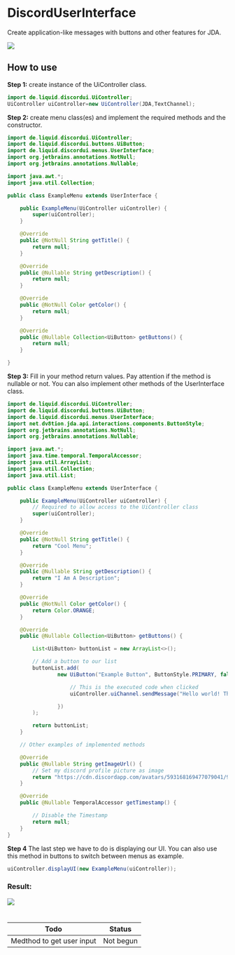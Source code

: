# DiscordUserInterface

Create application-like messages with buttons and other features for JDA.

[![](https://jitpack.io/v/LiquidDevect/DiscordUserInterface.svg)](https://jitpack.io/#LiquidDevect/DiscordUserInterface)

## How to use

**Step 1:** create instance of the UiController class.

```java
import de.liquid.discordui.UiController;
UiController uiController=new UiController(JDA,TextChannel);
```

**Step 2:** create menu class(es) and implement the required methods and the constructor.

```java
import de.liquid.discordui.UiController;
import de.liquid.discordui.buttons.UiButton;
import de.liquid.discordui.menus.UserInterface;
import org.jetbrains.annotations.NotNull;
import org.jetbrains.annotations.Nullable;

import java.awt.*;
import java.util.Collection;

public class ExampleMenu extends UserInterface {

    public ExampleMenu(UiController uiController) {
        super(uiController);
    }

    @Override
    public @NotNull String getTitle() {
        return null;
    }

    @Override
    public @Nullable String getDescription() {
        return null;
    }

    @Override
    public @NotNull Color getColor() {
        return null;
    }

    @Override
    public @Nullable Collection<UiButton> getButtons() {
        return null;
    }

}
```

**Step 3:** Fill in your method return values. Pay attention if the method is nullable or not. You can also implement
other methods of the UserInterface class.

```java
import de.liquid.discordui.UiController;
import de.liquid.discordui.buttons.UiButton;
import de.liquid.discordui.menus.UserInterface;
import net.dv8tion.jda.api.interactions.components.ButtonStyle;
import org.jetbrains.annotations.NotNull;
import org.jetbrains.annotations.Nullable;

import java.awt.*;
import java.time.temporal.TemporalAccessor;
import java.util.ArrayList;
import java.util.Collection;
import java.util.List;

public class ExampleMenu extends UserInterface {

    public ExampleMenu(UiController uiController) {
        // Required to allow access to the UiController class
        super(uiController);
    }

    @Override
    public @NotNull String getTitle() {
        return "Cool Menu";
    }

    @Override
    public @Nullable String getDescription() {
        return "I Am A Description";
    }

    @Override
    public @NotNull Color getColor() {
        return Color.ORANGE;
    }

    @Override
    public @Nullable Collection<UiButton> getButtons() {

        List<UiButton> buttonList = new ArrayList<>();

        // Add a button to our list
        buttonList.add(
                new UiButton("Example Button", ButtonStyle.PRIMARY, false, () -> {

                    // This is the executed code when clicked
                    uiController.uiChannel.sendMessage("Hello world! The examplebutton was clicked!").queue();

                })
        );

        return buttonList;
    }

    // Other examples of implemented methods

    @Override
    public @Nullable String getImageUrl() {
        // Set my discord profile picture as image
        return "https://cdn.discordapp.com/avatars/593168169477079041/9a12e88c8af177ac12222ac37166ca27.png";
    }

    @Override
    public @Nullable TemporalAccessor getTimestamp() {

        // Disable the Timestamp
        return null;
    }
}
```

**Step 4** The last step we have to do is displaying our UI. You can also use this method in buttons to switch between
menus as example.

```java
uiController.displayUI(new ExampleMenu(uiController));
```

### Result:

<img src="https://i.imgur.com/9HkaaVR.png"/>

#   

#

#

**Todo** | **Status**
---------|-----------
Medthod to get user input | Not begun